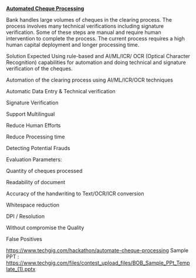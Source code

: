 <b><u>Automated Cheque Processing </u></b>

Bank handles large volumes of cheques in the clearing process. The process involves many technical verifications including signature verification. Some of these steps are manual and require human intervention to complete the process. The current process requires a high human capital deployment and longer processing time.


Solution Expected
Using rule-based and AI/ML/ICR/ OCR (Optical Character Recognition) capabilities for automation and doing technical and signature verification of the cheques.

Automation of the clearing process using AI/ML/ICR/OCR techniques

Automatic Data Entry & Technical verification 

Signature Verification

Support Multilingual 

Reduce Human Efforts

Reduce Processing time 

Detecting Potential Frauds



Evaluation Parameters:

Quantity of cheques processed 

Readability of document

Accuracy of the handwriting to Text/OCR/ICR conversion

Whitespace reduction

DPI / Resolution

Without compromise the Quality

False Positives

https://www.techgig.com/hackathon/automate-cheque-processing
Sample PPT : https://www.techgig.com/files/contest_upload_files/BOB_Sample_PPt_Template_(1).pptx
